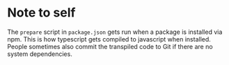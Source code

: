 # Note to self

The `prepare` script in `package.json` gets run when a package is installed via
npm. This is how typescript gets compiled to javascript when installed.
People sometimes also commit the transpiled code to Git if there are no system
dependencies.
